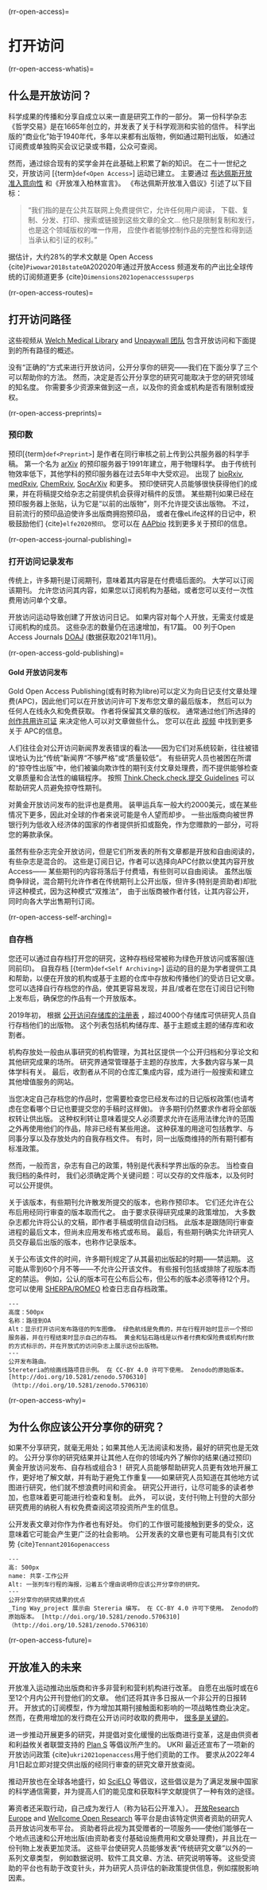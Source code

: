 (rr-open-access)=
# 打开访问

(rr-open-access-whatis)=
## 什么是开放访问？

科学成果的传播和分享自成立以来一直是研究工作的一部分。 第一份科学杂志《哲学交易》是在1665年创立的，并发表了关于科学观测和实验的信件。 科学出版的“商业化”始于1940年代，多年以来都有出版物，例如通过期刊出版， 如通过订阅费或单独购买会议记录或书籍，公众可查阅。

然而，通过综合现有的奖学金并在此基础上积累了新的知识。 在二十一世纪之交，开放访问 [{term}`def<Open Access>`] 运动已建立。 主要通过 [布达佩斯开放准入意向性](https://www.budapestopenaccessinitiative.org/) 和《开放准入柏林宣言》。 《布达佩斯开放准入倡议》引述了以下目标：
> “我们指的是在公共互联网上免费提供它，允许任何用户阅读， 下载、复制、分发、打印、搜索或链接到这些文章的全文... 他只是限制复制和发行，也是这个领域版权的唯一作用， 应使作者能够控制作品的完整性和得到适当承认和引证的权利。”

据估计，大约28%的学术文献是 Open Access {cite}`Piwowar2018stateOA`202020年通过开放Access 频道发布的产出比全球传统的订阅频道更多 {cite}`Dimensions2021openaccesssuperps`

(rr-open-access-routes)=
## 打开访问路径

这些视频从 [Welch Medical Library](https://www.youtube.com/watch?v=CFa2QeMgk9k) and [Unpaywall 团队](http://go.sirsidynix.com/2020-04-29-Episode-1-Introduction-to-Open-Access.html) 包含开放访问和下面提到的所有路径的概述。

没有“正确的”方式来进行开放访问，公开分享你的研究——我们在下面分享了三个可以帮助你的方法。 然而，决定是否公开分享您的研究可能取决于您的研究领域的知名度。 你需要多少资源来做到这一点，以及你的资金或机构是否有限制或授权。

(rr-open-access-preprints)=
### 预印数

预印[{term}`def<Preprint>`] 是作者在同行审核之前上传到公共服务器的科学手稿。 第一个名为 [arXiv](https://arxiv.org/) 的预印服务器于1991年建立，用于物理科学。 由于传统刊物效率低下，其他学科的预印服务器在过去5年中大受欢迎。 出现了 [bioRxiv](https://www.biorxiv.org/), [medRxiv](https://www.medrxiv.org/), [ChemRxiv](https://chemrxiv.org/engage/chemrxiv/public-dashboard), [SocArXiv](https://osf.io/preprints/socarxiv) 和更多。 预印使研究人员能够很快获得他们的成果，并在将稿提交给杂志之前提供机会获得对稿件的反馈。 某些期刊如果已经在预印服务器上张贴，认为它是“以前的出版物”，则不允许提交该出版物。 不过， 目前流行的预印品迫使许多出版商拥抱预印品， 或者在像eLife这样的日记中，积极鼓励他们 {cite}`elfe2020预印`。 您可以在 [AAPbio](https://asapbio.org/preprint-info) 找到更多关于预印的信息。

(rr-open-access-journal-publishing)=
### 打开访问记录发布

传统上，许多期刊是订阅期刊，意味着其内容是在付费墙后面的。 大学可以订阅该期刊。 允许您访问其内容，如果您以订阅机构为基础，或者您可以支付一次性费用访问单个文章。

开放访问运动导致创建了开放访问日记。 如果内容对每个人开放，无需支付或是订阅机构的成员。 这些杂志的数量仍在迅速增加，有17篇。 00 列于Open Access Journals [DOAJ](http://www.doaj.org) (数据获取2021年11月)。

(rr-open-access-gold-publishing)=
#### Gold 开放访问发布

Gold Open Access Publishing(或有时称为libre)可以定义为向日记支付文章处理费(APC)，因此他们可以在开放访问许可下发布您文章的最后版本， 然后可以为任何人在线永久和免费获取。 作者将保留其文章的版权。 通常通过他们所选择的 [创作共用许可证](https://creativecommons.org/) 来决定他人可以对文章做些什么。 您可以在此 [视频](https://www.youtube.com/watch?v=QAeTKUpZq_Y) 中找到更多关于 APC的信息。

人们往往会对公开访问新闻界发表错误的看法——因为它们对系统较新，往往被错误地认为比“传统”新闻界“不够严格”或“质量较低”。 有些研究人员也被困在所谓的“掠夺性出版”中，他们被骗向欺诈性的期刊支付文章处理费，而不提供能够检查文章质量和合法性的编辑程序。 按照 [Think.Check.check.提交 Guidelines](https://thinkchecksubmit.org/) 可以帮助研究人员避免掠夺性期刊。

对黄金开放访问发布的批评也是费用。 装甲运兵车一般大约2000美元，或在某些情况下更多，因此对全球的作者来说可能是令人望而却步。 一些出版商向被世界银行列为低收入经济体的国家的作者提供折扣或豁免，作为您赠款的一部分，可将您的筹款承保。

虽然有些杂志完全开放访问，但是它们所发表的所有文章都是开放和自由阅读的，有些杂志是混合的。 这些是订阅日记，作者可以选择向APC付款以使其内容开放Access—— 某些期刊的内容将落后于付费墙，有些则可以自由阅读。 虽然出版商争辩说，混合期刊允许作者在传统期刊上公开出版，但许多(特别是资助者)却批评这种模式，因为这种模式“双推法”， 由于出版商被作者付钱，让其内容公开，同时向各大学出售期刊订阅。

(rr-open-access-self-arching)=
### 自存档

您还可以通过自存档打开您的研究，这种存档经常被称为绿色开放访问或客服(连同前印)。 自我存档 [{term}`def<Self Archiving>`] 运动的目的是为学者提供工具和帮助，以便在开放的机构或基于主题的仓库中存放和传播他们的受访日记文章。 您可以选择自行存档您的作品，使其更容易发现，并且/或者在您在订阅日记刊物上发布后，确保您的作品有一个开放版本。

2019年初， 根据 [公开访问存储库的注册表](http://roar.eprints.org/) ，超过4000个存储库可供研究人员自行存档他们的出版物。 这个列表包括机构储存库、基于主题或主题的储存库和收割者。

机构存放处一般由从事研究的机构管理，为其社区提供一个公开归档和分享论文和其他研究成果的场所。 研究界通常管理基于主题的存放库，大多数内容与某一具体学科有关。 最后，收割者从不同的仓库汇集成内容，成为进行一般搜索和建立其他增值服务的网站。

当您决定自己存档您的作品时，您需要检查您已经发布过的日记版权政策(也请考虑在您看哪个日记也要提交您的手稿时这样做)。 许多期刊仍然要求作者将全部版权转让供出版。 这种权利转让意味着提交人必须要求允许在适用法律允许的范围之外再使用他们的作品，除非已经有某些用途。 这种获准的用途可包括教学、与同事分享以及存放处内的自我存档文件。 有时，同一出版商维持的所有期刊都有标准政策。

然而，一般而言，杂志有自己的政策，特别是代表科学界出版的杂志。 当检查自我归档的条件时， 我们必须确定两个关键问题：可以交存的文件版本，以及何时可以公开提供。

关于该版本，有些期刊允许散发所提交的版本，也称作预印本。 它们还允许在公布后用经同行审查的版本取而代之。 由于要求获得研究成果的政策增加， 大多数杂志都允许将公认的文稿，即作者手稿或明信自动归档。 此版本是跟随同行审查进程的最后文本，但尚未应用发布格式或布局。 最后，有些期刊确实允许研究人员交存最后出版的版本，也称作记录版本。

关于公布该文件的时间，许多期刊规定了从其最初出版起的时期――禁运期。 这可能从零到60个月不等――不允许公开该文件。 有些报刊包括或排除了视版本而定的禁运。 例如，公认的版本可在公布后公布，但公布的版本必须等待12个月。 您可以使用 [SHERPA/ROMEO](http://www.sherpa.ac.uk/romeo/index.php) 检查日志自存档政策。

```{figure} ../../figures/routes-to-OA.jpg
---
高度：500px
名称：路径到OA
Alt：显示打开访问发布路径的列车图像。 绿色航线是免费的，并在行程开始时显示一个预印服务器，并在行程结束时显示自己的存档。 黄金和钻石路线是以作者付费和保险费或机构付款的方式标示的，并在开放式的访问杂志上展示这份出版物。
---
公开发布路由。
Stereteria的绘画线路项目示例。 在 CC-BY 4.0 许可下使用。 Zenodo的原始版本。 [http://doi.org/10.5281/zenodo.5706310]（http://doi.org/10.5281/zenodo.5706310）
```

(rr-open-access-why)=
## 为什么你应该公开分享你的研究？

如果不分享研究，就毫无用处；如果其他人无法阅读和发扬，最好的研究也是无效的。 公开分享你的研究结果并让其他人在你的领域内外了解你的结果(通过预印) 黄金开放访问发布、自存档或组合3！ 研究人员能够帮助研究人员更有效地开展工作，更好地了解文献，并有助于避免工作重复——如果研究人员知道在其他地方试图进行研究，他们就不想浪费时间和资金。 研究公开进行，让尽可能多的读者参加，也意味着更可能进行检查和复制。 此外， 可以说，支付刊物上刊登的大部分研究费用的纳税人有权免费查阅这项投资所产生的信息。

公开发表文章对你作为作者也有好处。 你们的工作很可能接触到更多的受众，这意味着它可能会产生更广泛的社会影响。 公开发表的文章也更有可能具有引文优势 {cite}`Tennant2016openaccess`

```{figure} ../../figures/share-work-openly.jpg
---
高: 500px
name: 共享-工作公开
Alt: 一张列车行程的海报，沿着五个理由说明你应该公开分享你的研究。
---
公开分享你的研究结果的优点
_Ting Way_project 展示由 Stereria 编写。 在 CC-BY 4.0 许可下使用。 Zenodo的原始版本。 [http://doi.org/10.5281/zenodo.5706310]（http://doi.org/10.5281/zenodo.5706310）
```

(rr-open-access-future)=
## 开放准入的未来

开放准入运动推动出版商和许多非营利和营利机构进行改革。 自愿在出版时或在6至12个月内公开刊登他们的文章。 他们还将其许多日报从一个非公开的日报转开。 开放式的订阅模型，作为增加其期刊接触面和影响的一项战略性商业决定。 然而，在费用增加的发行商在公开访问时收取的费用中， [很多是关键的](https://www.the-scientist.com/news-opinion/for-a-hefty-fee-nature-journals-offer-open-access-publishing-68181)。

进一步推动开展更多的研究，并提倡对变化缓慢的出版商进行变革，这是由供资者和利益攸关者联盟支持的 [Plan S](https://www.coalition-s.org/why-plan-s/) 等倡议所产生的。 UKRI 最近还宣布了一项新的开放访问政策 {cite}`ukri2021openaccess`用于他们资助的工作。 要求从2022年4月1日起立即对提交供出版的经同行审查的研究文章开放查阅。

推动开放也在全球各地盛行，如 [SciELO](https://en.wikipedia.org/wiki/SciELO) 等倡议，这些倡议是为了满足发展中国家的科学通信需要，并为提高人们的能见度和获取科学文献提供了一种有效的途径。

筹资者还采取行动，自己成为发行人（称为钻石公开准入）。 [开放Research Europe](https://open-research-europe.ec.europa.eu/) and [Wellcome Open Research](https://wellcomeopenresearch.org/) 等平台是由该特定供资者资助的研究人员开放访问发布平台。 资助者将此视为其受赠者的一项服务——使他们能够在一个地点迅速和公开地出版(由资助者支付基础设施费用和文章处理费)，并且比在一份刊物上发表更加灵活。 这些平台使研究人员能够发表“传统研究文章”以外的一系列文章类型， 例如数据说明、软件工具文章、方法、研究说明等等。 这些受资助的平台也有助于改变针头，并为研究人员评估的新政策提供信息，例如摆脱影响因素。
